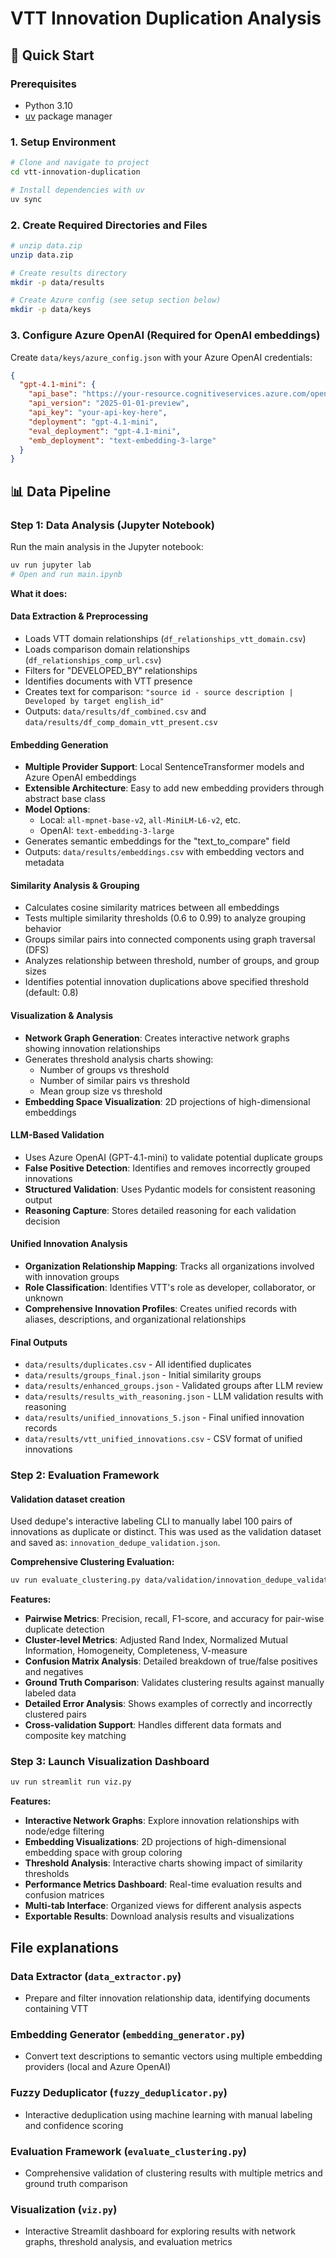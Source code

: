 # VTT Innovation Duplication Analysis

## 🚀 Quick Start

### Prerequisites

- Python 3.10
- [uv](https://github.com/astral-sh/uv) package manager

### 1. Setup Environment

```bash
# Clone and navigate to project
cd vtt-innovation-duplication

# Install dependencies with uv
uv sync
```

### 2. Create Required Directories and Files

```bash
# unzip data.zip
unzip data.zip

# Create results directory
mkdir -p data/results

# Create Azure config (see setup section below)
mkdir -p data/keys
```

### 3. Configure Azure OpenAI (Required for OpenAI embeddings)

Create `data/keys/azure_config.json` with your Azure OpenAI credentials:

```json
{
  "gpt-4.1-mini": {
    "api_base": "https://your-resource.cognitiveservices.azure.com/openai/deployments/gpt-4.1-mini/chat/completions?api-version=2025-01-01-preview",
    "api_version": "2025-01-01-preview",
    "api_key": "your-api-key-here",
    "deployment": "gpt-4.1-mini",
    "eval_deployment": "gpt-4.1-mini",
    "emb_deployment": "text-embedding-3-large"
  }
}
```

## 📊 Data Pipeline

### Step 1: Data Analysis (Jupyter Notebook)

Run the main analysis in the Jupyter notebook:

```bash
uv run jupyter lab
# Open and run main.ipynb
```

**What it does:**

#### **Data Extraction & Preprocessing**

- Loads VTT domain relationships (`df_relationships_vtt_domain.csv`)
- Loads comparison domain relationships (`df_relationships_comp_url.csv`)
- Filters for "DEVELOPED_BY" relationships
- Identifies documents with VTT presence
- Creates text for comparison: `"source id - source description | Developed by target english_id"`
- Outputs: `data/results/df_combined.csv` and `data/results/df_comp_domain_vtt_present.csv`

#### **Embedding Generation**

- **Multiple Provider Support**: Local SentenceTransformer models and Azure OpenAI embeddings
- **Extensible Architecture**: Easy to add new embedding providers through abstract base class
- **Model Options**:
  - Local: `all-mpnet-base-v2`, `all-MiniLM-L6-v2`, etc.
  - OpenAI: `text-embedding-3-large`
- Generates semantic embeddings for the "text_to_compare" field
- Outputs: `data/results/embeddings.csv` with embedding vectors and metadata

#### **Similarity Analysis & Grouping**

- Calculates cosine similarity matrices between all embeddings
- Tests multiple similarity thresholds (0.6 to 0.99) to analyze grouping behavior
- Groups similar pairs into connected components using graph traversal (DFS)
- Analyzes relationship between threshold, number of groups, and group sizes
- Identifies potential innovation duplications above specified threshold (default: 0.8)

#### **Visualization & Analysis**

- **Network Graph Generation**: Creates interactive network graphs showing innovation relationships
- Generates threshold analysis charts showing:
  - Number of groups vs threshold
  - Number of similar pairs vs threshold
  - Mean group size vs threshold
- **Embedding Space Visualization**: 2D projections of high-dimensional embeddings

#### **LLM-Based Validation**

- Uses Azure OpenAI (GPT-4.1-mini) to validate potential duplicate groups
- **False Positive Detection**: Identifies and removes incorrectly grouped innovations
- **Structured Validation**: Uses Pydantic models for consistent reasoning output
- **Reasoning Capture**: Stores detailed reasoning for each validation decision

#### **Unified Innovation Analysis**

- **Organization Relationship Mapping**: Tracks all organizations involved with innovation groups
- **Role Classification**: Identifies VTT's role as developer, collaborator, or unknown
- **Comprehensive Innovation Profiles**: Creates unified records with aliases, descriptions, and organizational relationships

#### **Final Outputs**

- `data/results/duplicates.csv` - All identified duplicates
- `data/results/groups_final.json` - Initial similarity groups
- `data/results/enhanced_groups.json` - Validated groups after LLM review
- `data/results/results_with_reasoning.json` - LLM validation results with reasoning
- `data/results/unified_innovations_5.json` - Final unified innovation records
- `data/results/vtt_unified_innovations.csv` - CSV format of unified innovations

### Step 2: Evaluation Framework

#### **Validation dataset creation**

Used dedupe's interactive labeling CLI to manually label 100 pairs of innovations as duplicate or distinct. This was used as the validation dataset and saved as: `innovation_dedupe_validation.json`.

**Comprehensive Clustering Evaluation:**

```bash
uv run evaluate_clustering.py data/validation/innovation_dedupe_validation.json data/results/enhanced_groups.json -o data/results/clustering_evaluation_results.json
```

**Features:**

- **Pairwise Metrics**: Precision, recall, F1-score, and accuracy for pair-wise duplicate detection
- **Cluster-level Metrics**: Adjusted Rand Index, Normalized Mutual Information, Homogeneity, Completeness, V-measure
- **Confusion Matrix Analysis**: Detailed breakdown of true/false positives and negatives
- **Ground Truth Comparison**: Validates clustering results against manually labeled data
- **Detailed Error Analysis**: Shows examples of correctly and incorrectly clustered pairs
- **Cross-validation Support**: Handles different data formats and composite key matching

### Step 3: Launch Visualization Dashboard

```bash
uv run streamlit run viz.py
```

**Features:**

- **Interactive Network Graphs**: Explore innovation relationships with node/edge filtering
- **Embedding Visualizations**: 2D projections of high-dimensional embedding space with group coloring
- **Threshold Analysis**: Interactive charts showing impact of similarity thresholds
- **Performance Metrics Dashboard**: Real-time evaluation results and confusion matrices
- **Multi-tab Interface**: Organized views for different analysis aspects
- **Exportable Results**: Download analysis results and visualizations

## File explanations

### Data Extractor (`data_extractor.py`)

- Prepare and filter innovation relationship data, identifying documents containing VTT

### Embedding Generator (`embedding_generator.py`)

- Convert text descriptions to semantic vectors using multiple embedding providers (local and Azure OpenAI)

### Fuzzy Deduplicator (`fuzzy_deduplicator.py`)

- Interactive deduplication using machine learning with manual labeling and confidence scoring

### Evaluation Framework (`evaluate_clustering.py`)

- Comprehensive validation of clustering results with multiple metrics and ground truth comparison

### Visualization (`viz.py`)

- Interactive Streamlit dashboard for exploring results with network graphs, threshold analysis, and evaluation metrics

